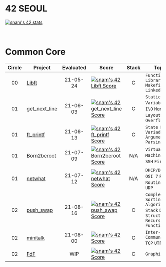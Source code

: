 # 42 SEOUL
[![snam's 42 stats](https://badge42.herokuapp.com/api/stats/snam)](https://github.com/JaeSeoKim/badge42)

<br/>

# Common Core

| Circle | Project |   Evaluated   | Score | Stack | Topics |
| :----: | ------- | :------------:| ----- | :---: | ------- |
| 00     | [Libft]() | 21-05-24 | [![snam's 42 Libft Score](https://badge42.herokuapp.com/api/project/snam/Libft)](https://github.com/JaeSeoKim/badge42) | C | `Function Library` `Makefile` `Linked List` |
| 01     | [get_next_line]() | 21-06-03 | [![snam's 42 get_next_line Score](https://badge42.herokuapp.com/api/project/snam/get_next_line)](https://github.com/JaeSeoKim/badge42) | C | `Static Variable` `File I\O` `Memory Layout` `Stack Overflow` |
| 01     | [ft_printf]() | 21-06-13 | [![snam's 42 ft_printf Score](https://badge42.herokuapp.com/api/project/snam/ft_printf)](https://github.com/JaeSeoKim/badge42) | C | `State Machine` `Variadic Argument` `Parsing` |
| 01     | [Born2beroot]() | 21-07-09 | [![snam's 42 Born2beroot Score](https://badge42.herokuapp.com/api/project/snam/Born2beroot)](https://github.com/JaeSeoKim/badge42) | N/A | `Virtual Machine` `Linux` `SSH` `Firewall`|
| 01     | [netwhat](https://github.com/24siefil/42SEOUL-42cursus/tree/main/01-netwhat) | 21-07-12 | [![snam's 42 netwhat Score](https://badge42.herokuapp.com/api/project/snam/netwhat)](https://github.com/JaeSeoKim/badge42) | N/A | `DHCP/DNS` `IP` `OSI 7` `PDU` `Routing` `TCP` `UDP` |
| 02     | [push_swap](https://github.com/24siefil/42SEOUL-42cursus/tree/main/02-push_swap) | 21-08-16 | [![snam's 42 push_swap Score](https://badge42.herokuapp.com/api/project/snam/push_swap)](https://github.com/JaeSeoKim/badge42) | C | `Complexity` `Sorting Algorithm` `Stack` `Data Structure` `Recursive Function`|
| 02     | [minitalk](https://github.com/24siefil/42SEOUL-42cursus/tree/main/02-minitalk) | 21-08-00 | [![snam's 42 Score](https://badge42.herokuapp.com/api/project/snam/minitalk)](https://github.com/JaeSeoKim/badge42) | C | `Inter-Process Communication` `TCP` `UTF` |
| 02     | [FdF](https://github.com/24siefil/42SEOUL-42cursus/tree/main/02-FdF) | WIP | [![snam's 42 Score](https://badge42.herokuapp.com/api/project/snam/FDF)](https://github.com/JaeSeoKim/badge42) | C | `Graphics` |
